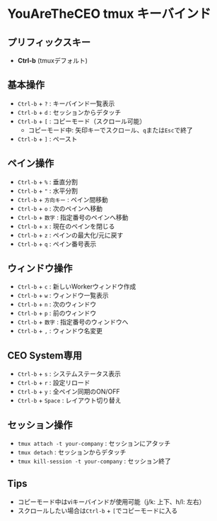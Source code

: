 # YouAreTheCEO tmux キーバインド

## プリフィックスキー
- **Ctrl-b** (tmuxデフォルト)

## 基本操作
- `Ctrl-b` + `?` : キーバインド一覧表示
- `Ctrl-b` + `d` : セッションからデタッチ
- `Ctrl-b` + `[` : コピーモード（スクロール可能）
  - コピーモード中: 矢印キーでスクロール、`q`または`Esc`で終了
- `Ctrl-b` + `]` : ペースト

## ペイン操作
- `Ctrl-b` + `%` : 垂直分割
- `Ctrl-b` + `"` : 水平分割
- `Ctrl-b` + `方向キー` : ペイン間移動
- `Ctrl-b` + `o` : 次のペインへ移動
- `Ctrl-b` + `数字` : 指定番号のペインへ移動
- `Ctrl-b` + `x` : 現在のペインを閉じる
- `Ctrl-b` + `z` : ペインの最大化/元に戻す
- `Ctrl-b` + `q` : ペイン番号表示

## ウィンドウ操作
- `Ctrl-b` + `c` : 新しいWorkerウィンドウ作成
- `Ctrl-b` + `w` : ウィンドウ一覧表示
- `Ctrl-b` + `n` : 次のウィンドウ
- `Ctrl-b` + `p` : 前のウィンドウ
- `Ctrl-b` + `数字` : 指定番号のウィンドウへ
- `Ctrl-b` + `,` : ウィンドウ名変更

## CEO System専用
- `Ctrl-b` + `s` : システムステータス表示
- `Ctrl-b` + `r` : 設定リロード
- `Ctrl-b` + `y` : 全ペイン同期のON/OFF
- `Ctrl-b` + `Space` : レイアウト切り替え

## セッション操作
- `tmux attach -t your-company` : セッションにアタッチ
- `tmux detach` : セッションからデタッチ
- `tmux kill-session -t your-company` : セッション終了

## Tips
- コピーモード中はviキーバインドが使用可能（j/k: 上下、h/l: 左右）
- スクロールしたい場合は`Ctrl-b` + `[`でコピーモードに入る
